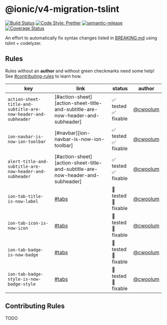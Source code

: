 # @ionic/v4-migration-tslint

[![Build Status][circle-badge]][circle-badge-url]
[![Code Style: Prettier](https://img.shields.io/badge/code_style-prettier-ff69b4.svg)](https://github.com/prettier/prettier)
[![semantic-release](https://img.shields.io/badge/%20%20%F0%9F%93%A6%F0%9F%9A%80-semantic--release-e10079.svg)](https://github.com/semantic-release/semantic-release)
[![Coverage Status](https://coveralls.io/repos/github/ionic-team/v4-migration-tslint/badge.svg?branch=master)](https://coveralls.io/github/ionic-team/v4-migration-tslint?branch=master)

An effort to automatically fix syntax changes listed in [BREAKING.md](https://github.com/ionic-team/ionic/blob/master/angular/BREAKING.md) using tslint + codelyzer.

## Rules

Rules without an **author** and without green checkmarks need some help! See [#contributing-rules](#contributing-rules) to learn how.

| key                                                            | link                                                                              | status                                                         | author                                  |
| -------------------------------------------------------------- | --------------------------------------------------------------------------------- | -------------------------------------------------------------- | --------------------------------------- |
| `action-sheet-title-and-subtitle-are-now-header-and-subheader` | [#action-sheet][action-sheet-title-and-subtitle-are-now-header-and-subheader]     | :white_check_mark: tested<br> :white_check_mark: fixable       | [@cwoolum](https://github.com/cwoolum/) |
| `ion-navbar-is-now-ion-toolbar`                                | [#navbar][ion-navbar-is-now-ion-toolbar]                                          | :white_check_mark: tested<br> :white_check_mark: fixable       | [@cwoolum](https://github.com/cwoolum/) |
| `alert-title-and-subtitle-are-now-header-and-subheader`        | [#action-sheet][action-sheet-title-and-subtitle-are-now-header-and-subheader]     | :white_check_mark: tested<br> :white_check_mark: fixable       | [@cwoolum](https://github.com/cwoolum/) |
| `ion-tab-title-is-now-label`                                   | [#tabs](https://github.com/ionic-team/ionic/blob/master/angular/BREAKING.md#tabs) | :black_square_button: tested<br> :black_square_button: fixable | [@cwoolum](https://github.com/cwoolum/) |
| `ion-tab-icon-is-now-icon`                                     | [#tabs](https://github.com/ionic-team/ionic/blob/master/angular/BREAKING.md#tabs) | :black_square_button: tested<br> :black_square_button: fixable | [@cwoolum](https://github.com/cwoolum/) |
| `ion-tab-badge-is-now-badge`                                   | [#tabs](https://github.com/ionic-team/ionic/blob/master/angular/BREAKING.md#tabs) | :black_square_button: tested<br> :black_square_button: fixable | [@cwoolum](https://github.com/cwoolum/) |
| `ion-tab-badge-style-is-now-badge-style`                       | [#tabs](https://github.com/ionic-team/ionic/blob/master/angular/BREAKING.md#tabs) | :black_square_button: tested<br> :black_square_button: fixable | [@cwoolum](https://github.com/cwoolum/) |

## Contributing Rules

TODO

[circle-badge]: https://circleci.com/gh/ionic-team/v4-migration-tslint.svg?style=shield
[circle-badge-url]: https://circleci.com/gh/ionic-team/v4-migration-tslint
